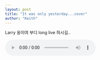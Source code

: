 ```yaml
---
layout: post
title: "It was only yesterday...cover"
author: "Keith"
---
```



Larry 옹이여 부디 long live 하시길..







<audio src="/assets/images/60bfc01fd3f7862c2b5984888d014aba.mp3" controls preload></audio>






